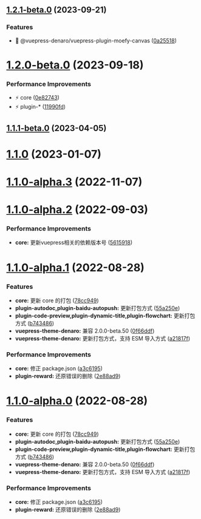## [1.2.1-beta.0](https://github.com/denaro-org/vuepress-theme-denaro/compare/v1.2.0-beta.0...v1.2.1-beta.0) (2023-09-21)

### Features

- 🎸 @vuepress-denaro/vuepress-plugin-moefy-canvas ([0a25518](https://github.com/denaro-org/vuepress-theme-denaro/commit/0a255186e9c5e900925f1fb57aba52e9e0a76856))

# [1.2.0-beta.0](https://github.com/denaro-org/vuepress-theme-denaro/compare/v1.1.1-beta.0...v1.2.0-beta.0) (2023-09-18)

### Performance Improvements

- ⚡️ core ([0e82743](https://github.com/denaro-org/vuepress-theme-denaro/commit/0e82743e33b5b11047f9b90cd9630f0d78d66d49))
- ⚡️ plugin-\* ([11990fd](https://github.com/denaro-org/vuepress-theme-denaro/commit/11990fd495bf9c035ee65556256a65508cafbce3))

## [1.1.1-beta.0](https://github.com/denaro-org/vuepress-theme-denaro/compare/v1.1.0...v1.1.1-beta.0) (2023-04-05)

# [1.1.0](https://github.com/denaro-org/vuepress-theme-denaro/compare/v1.1.0-alpha.3...v1.1.0) (2023-01-07)

# [1.1.0-alpha.3](https://github.com/denaro-org/vuepress-theme-denaro/compare/v1.1.0-alpha.2...v1.1.0-alpha.3) (2022-11-07)

# [1.1.0-alpha.2](https://github.com/denaro-org/vuepress-theme-denaro/compare/v1.1.0-alpha.1...v1.1.0-alpha.2) (2022-09-03)

### Performance Improvements

- **core:** 更新vuepress相关的依赖版本号 ([5615918](https://github.com/denaro-org/vuepress-theme-denaro/commit/561591832dc76d90480c65fa09212665d49b0d72))

# [1.1.0-alpha.1](https://github.com/denaro-org/vuepress-theme-denaro/compare/v1.0.2-alpha.11...v1.1.0-alpha.1) (2022-08-28)

### Features

- **core:** 更新 core 的打包 ([78cc949](https://github.com/denaro-org/vuepress-theme-denaro/commit/78cc949376cef4f7cace7b4ba5dc4cc86718000c))
- **plugin-autodoc,plugin-baidu-autopush:** 更新打包方式 ([55a250e](https://github.com/denaro-org/vuepress-theme-denaro/commit/55a250e0f47dd9ff6df0739e930256a54432ec02))
- **plugin-code-preview,plugin-dynamic-title,plugin-flowchart:** 更新打包方式 ([b743486](https://github.com/denaro-org/vuepress-theme-denaro/commit/b743486c5aafefd0ee6a8de1807571c331699a4d))
- **vuepress-theme-denaro:** 兼容 2.0.0-beta.50 ([0f66ddf](https://github.com/denaro-org/vuepress-theme-denaro/commit/0f66ddffe388e2a4f69909732b2f8351e24c01e8))
- **vuepress-theme-denaro:** 更新打包方式，支持 ESM 导入方式 ([a21817f](https://github.com/denaro-org/vuepress-theme-denaro/commit/a21817f18c8a4f203bf6f6a9f25e8de5f17391bb))

### Performance Improvements

- **core:** 修正 package.json ([a3c6195](https://github.com/denaro-org/vuepress-theme-denaro/commit/a3c6195e1b2e5593c3905fae3cd998344eb60321))
- **plugin-reward:** 还原错误的删除 ([2e88ad9](https://github.com/denaro-org/vuepress-theme-denaro/commit/2e88ad9e1f125fee09bc2a75ef9695da240c5d19))

# [1.1.0-alpha.0](https://github.com/denaro-org/vuepress-theme-denaro/compare/v1.0.2-alpha.11...v1.1.0-alpha.0) (2022-08-28)

### Features

- **core:** 更新 core 的打包 ([78cc949](https://github.com/denaro-org/vuepress-theme-denaro/commit/78cc949376cef4f7cace7b4ba5dc4cc86718000c))
- **plugin-autodoc,plugin-baidu-autopush:** 更新打包方式 ([55a250e](https://github.com/denaro-org/vuepress-theme-denaro/commit/55a250e0f47dd9ff6df0739e930256a54432ec02))
- **plugin-code-preview,plugin-dynamic-title,plugin-flowchart:** 更新打包方式 ([b743486](https://github.com/denaro-org/vuepress-theme-denaro/commit/b743486c5aafefd0ee6a8de1807571c331699a4d))
- **vuepress-theme-denaro:** 兼容 2.0.0-beta.50 ([0f66ddf](https://github.com/denaro-org/vuepress-theme-denaro/commit/0f66ddffe388e2a4f69909732b2f8351e24c01e8))
- **vuepress-theme-denaro:** 更新打包方式，支持 ESM 导入方式 ([a21817f](https://github.com/denaro-org/vuepress-theme-denaro/commit/a21817f18c8a4f203bf6f6a9f25e8de5f17391bb))

### Performance Improvements

- **core:** 修正 package.json ([a3c6195](https://github.com/denaro-org/vuepress-theme-denaro/commit/a3c6195e1b2e5593c3905fae3cd998344eb60321))
- **plugin-reward:** 还原错误的删除 ([2e88ad9](https://github.com/denaro-org/vuepress-theme-denaro/commit/2e88ad9e1f125fee09bc2a75ef9695da240c5d19))
